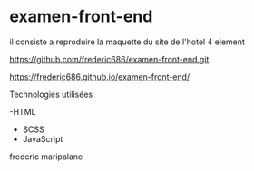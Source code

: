 # examen-front-end
il consiste a reproduire la maquette du site de l'hotel 4 element 

https://github.com/frederic686/examen-front-end.git

https://frederic686.github.io/examen-front-end/

Technologies utilisées

-HTML
- SCSS
- JavaScript

frederic maripalane